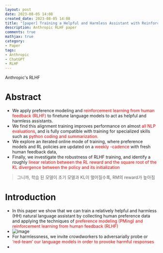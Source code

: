```yaml
---
layout: post
date: 2023-08-05 14:08
created_date: 2023-08-05 14:08
title: "[paper] Training a Helpful and Harmless Assistant with Reinforcement Learning from Human Feedback"
description: Anthropic RLHF paper
comments: true
mathjax: true
category:
- Paper
tags:
- Anthropic
- ChatGPT
- RLHF
---
```


Anthropic's RLHF
<!--more-->

<style>
r{color:Red}
o{color:Orange}
g{color:Green}
</style>

# Abstract
- We apply preference modeling and <r>reinforcement learning from human feedback (RLHF)</r> to finetune language models to act as helpful and harmless assistants.
- We find this alignment training improves performance on almost <r>all NLP evaluations</r>, and is fully compatible with training for specialized skills such as <r>python coding and summarization.</r>
- We explore an iterated online mode of training, where preference models and RL policies are updated on a <r>weekly -cadence</r> with fresh human feedback data, 
- Finally, we investigate the robustness of RLHF training, and identify a roughly <r>linear relation between the RL reward and the square root of the KL divergence between the policy and its initialization</r>
> 그니까, 학습 된 모델이 초기 모델과 KL이 멀어질수록, RM의 reward가 높아짐

# Introduction
- In this paper we show that we can train a relatively helpful and harmless (HH) natural language assistant by collecting human preference data and applying the techniques of <r>preference modeling (PMing) and reinforcement learning from human feedback (RLHF)</r>
- ![image](https://github.com/oglee815/oglee815.github.io/assets/18374514/b22e6aca-69f4-4b18-89f8-41fb0b9574d0)
- For harmlessness, we invite crowdworkers to adversarially probe or <r>‘red-team’ our language models in order to provoke harmful responses</r>
- 
